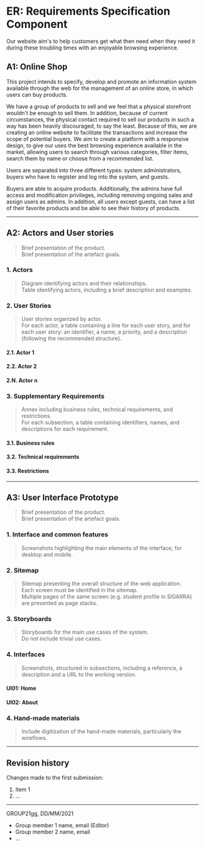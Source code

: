 # ER: Requirements Specification Component

Our website aim's to help customers get what then need when they need it during these troubling times with an enjoyable browsing experience.

## A1: Online Shop
This project intends to specify, develop and promote an information system available through the web for the management of an online store, in which users can buy products.  

We have a group of products to sell and we feel that a physical storefront wouldn't be enough to sell them. In addition, because of current circumstances, the physical contact required to sell our products in such a way has been heavily discouraged, to say the least. Because of this, we are creating an online website to facilitate the transactions and increase the scope of potential buyers. We aim to create a platform with a responsive design, to give our uses the best browsing experience available in the market, allowing users to search through various categories, filter items, search them by name or choose from a recommended list.

Users are separated into three different types: system administrators, buyers who have to register and log into the system, and guests.

Buyers are able to acquire products. Additionally, the admins have full access and modification privileges, including removing ongoing sales and assign users as admins. In addition, all users except guests, can have a list of their favorite products and be able to see their history of products.


---


## A2: Actors and User stories

> Brief presentation of the product.  
> Brief presentation of the artefact goals.


### 1. Actors

> Diagram identifying actors and their relationships.  
> Table identifying actors, including a brief description and examples.


### 2. User Stories

> User stories organized by actor.  
> For each actor, a table containing a line for each user story, and for each user story: an identifier, a name, a priority, and a description (following the recommended structure).

#### 2.1. Actor 1

#### 2.2. Actor 2

#### 2.N. Actor n


### 3. Supplementary Requirements

> Annex including business rules, technical requirements, and restrictions.  
> For each subsection, a table containing identifiers, names, and descriptions for each requirement.

#### 3.1. Business rules

#### 3.2. Technical requirements

#### 3.3. Restrictions


---


## A3: User Interface Prototype

> Brief presentation of the product.  
> Brief presentation of the artefact goals.


### 1. Interface and common features

> Screenshots highlighting the main elements of the interface, for desktop and mobile.


### 2. Sitemap

> Sitemap presenting the overall structure of the web application.  
> Each screen must be identified in the sitemap.  
> Multiple pages of the same screen (e.g. student profile in SIGARRA) are presented as page stacks.


### 3. Storyboards

> Storyboards for the main use cases of the system.  
> Do not include trivial use cases.


### 4. Interfaces

> Screenshots, structured in subsections, including a reference, a description and a URL to the working version.

#### UI01: Home

#### UI02: About


### 4. Hand-made materials

> Include digitization of the hand-made materials, particularly the wireflows. 


---


## Revision history

Changes made to the first submission:
1. Item 1
1. ...

***
GROUP21gg, DD/MM/2021

* Group member 1 name, email (Editor)
* Group member 2 name, email
* ...